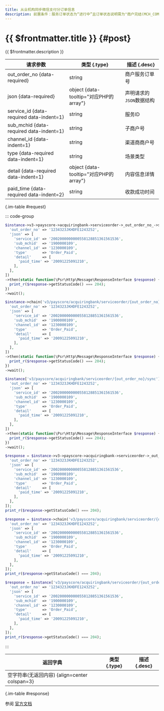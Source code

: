 ```yaml
---
title: 从业机构同步微信支付分订单信息
description: 前置条件：服务订单状态为“进行中”且订单状态说明需为"商户完结(MCH_COMPLETE)"
---
```


# {{ $frontmatter.title }} {#post}

{{ $frontmatter.description }}

| 请求参数 | 类型 {.type} | 描述 {.desc}
| --- | --- | ---
| out_order_no {data-required} | string | 商户服务订单号
| json {data-required} | object {data-tooltip="对应PHP的array"} | 声明请求的`JSON`数据结构
| service_id {data-required data-indent=1} | string | 服务ID
| sub_mchid {data-required data-indent=1} | string | 子商户号
| channel_id {data-indent=1} | string | 渠道商商户号
| type {data-required data-indent=1} | string | 场景类型
| detail {data-required data-indent=1} | object {data-tooltip="对应PHP的array"} | 内容信息详情
| paid_time {data-required data-indent=2} | string | 收款成功时间

{.im-table #request}

::: code-group

```php [异步纯链式]
$instance->v3->payscore->acquiringbank->serviceorder->_out_order_no_->sync->postAsync([
  'out_order_no' => '1234323JKHDFE1243252',
  'json' => [
    'service_id' => '2002000000000558128851361561536',
    'sub_mchid'  => '1900000109',
    'channel_id' => '1230000109',
    'type'       => 'Order_Paid',
    'detail'     => [
      'paid_time' => '20091225091210',
    ],
  ],
])
->then(static function(\Psr\Http\Message\ResponseInterface $response) {
  print_r($response->getStatusCode() === 204);
})
->wait();
```

```php [异步声明式]
$instance->chain('v3/payscore/acquiringbank/serviceorder/{out_order_no}/sync')->postAsync([
  'out_order_no' => '1234323JKHDFE1243252',
  'json' => [
    'service_id' => '2002000000000558128851361561536',
    'sub_mchid'  => '1900000109',
    'channel_id' => '1230000109',
    'type'       => 'Order_Paid',
    'detail'     => [
      'paid_time' => '20091225091210',
    ],
  ],
])
->then(static function(\Psr\Http\Message\ResponseInterface $response) {
  print_r($response->getStatusCode() === 204);
})
->wait();
```

```php [异步属性式]
$instance['v3/payscore/acquiringbank/serviceorder/{out_order_no}/sync']->postAsync([
  'out_order_no' => '1234323JKHDFE1243252',
  'json' => [
    'service_id' => '2002000000000558128851361561536',
    'sub_mchid'  => '1900000109',
    'channel_id' => '1230000109',
    'type'       => 'Order_Paid',
    'detail'     => [
      'paid_time' => '20091225091210',
    ],
  ],
])
->then(static function(\Psr\Http\Message\ResponseInterface $response) {
  print_r($response->getStatusCode() === 204);
})
->wait();
```

```php [同步纯链式]
$response = $instance->v3->payscore->acquiringbank->serviceorder->_out_order_no_->sync->post([
  'out_order_no' => '1234323JKHDFE1243252',
  'json' => [
    'service_id' => '2002000000000558128851361561536',
    'sub_mchid'  => '1900000109',
    'channel_id' => '1230000109',
    'type'       => 'Order_Paid',
    'detail'     => [
      'paid_time' => '20091225091210',
    ],
  ],
]);
print_r($response->getStatusCode() === 204);
```

```php [同步声明式]
$response = $instance->chain('v3/payscore/acquiringbank/serviceorder/{out_order_no}/sync')->post([
  'out_order_no' => '1234323JKHDFE1243252',
  'json' => [
    'service_id' => '2002000000000558128851361561536',
    'sub_mchid'  => '1900000109',
    'channel_id' => '1230000109',
    'type'       => 'Order_Paid',
    'detail'     => [
      'paid_time' => '20091225091210',
    ],
  ],
]);
print_r($response->getStatusCode() === 204);
```

```php [同步属性式]
$response = $instance['v3/payscore/acquiringbank/serviceorder/{out_order_no}/sync']->post([
  'out_order_no' => '1234323JKHDFE1243252',
  'json' => [
    'service_id' => '2002000000000558128851361561536',
    'sub_mchid'  => '1900000109',
    'channel_id' => '1230000109',
    'type'       => 'Order_Paid',
    'detail'     => [
      'paid_time' => '20091225091210',
    ],
  ],
]);
print_r($response->getStatusCode() === 204);
```

:::

| 返回字典 | 类型 {.type} | 描述 {.desc}
| --- | --- | ---
| 空字符串(无返回内容) {align=center colspan=3}

{.im-table #response}

参阅 [官方文档](https://pay.weixin.qq.com/docs/partner/apis/partner-institution-weixin-pay-score/acquiring-bank-service-order/sync-acquiring-bank-service-order.html)
